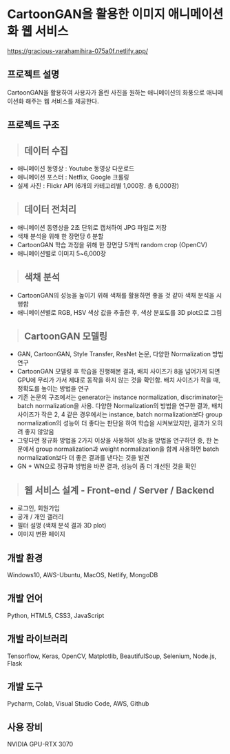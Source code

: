 # CartoonGAN을 활용한 이미지 애니메이션화 웹 서비스
https://gracious-varahamihira-075a0f.netlify.app/

## 프로젝트 설명
CartoonGAN을 활용하여 사용자가 올린 사진을 원하는 애니메이션의 화풍으로 애니메이션화 해주는 웹 서비스를 제공한다.

## 프로젝트 구조
> ## 데이터 수집
- 애니메이션 동영상 : Youtube 동영상 다운로드
- 애니메이션 포스터 : Netflix, Google 크롤링
- 실제 사진 : Flickr API (6개의 카테고리별 1,000장. 총 6,000장)

> ## 데이터 전처리
- 애니메이션 동영상을 2초 단위로 캡처하여 JPG 파일로 저장
- 색채 분석을 위해 한 장면당 6 분할
- CartoonGAN 학습 과정을 위해 한 장면당 5개씩 random crop (OpenCV)
- 애니메이션별로 이미지 5~6,000장

> ## 색채 분석
- CartoonGAN의 성능을 높이기 위해 색채를 활용하면 좋을 것 같아 색채 분석을 시행함
- 애니메이션별로 RGB, HSV 색상 값을 추출한 후, 색상 분포도를 3D plot으로 그림

> ## CartoonGAN 모델링
- GAN, CartoonGAN, Style Transfer, ResNet 논문, 다양한 Normalization 방법 연구
- CartoonGAN 모델링 후 학습을 진행해본 결과, 배치 사이즈가 8을 넘어가게 되면 GPU에 무리가 가서 제대로 동작을 하지 않는 것을 확인함. 배치 사이즈가 작을 때, 정확도를 높이는 방법을 연구
- 기존 논문의 구조에서는 generator는 instance normalization, discriminator는 batch normalization을 사용. 다양한 Normalization의 방법을 연구한 결과, 배치 사이즈가 작은 2, 4 같은 경우에서는 instance, batch normalization보다 group normalization의 성능이 더 좋다는 판단을 하여 학습을 시켜보았지만, 결과가 오히려 좋지 않았음
- 그렇다면 정규화 방법을 2가지 이상을 사용하여 성능을 방법을 연구하던 중, 한 논문에서 group normalization과 weight normalization을 함께 사용하면 batch normalization보다 더 좋은 결과를 낸다는 것을 발견
- GN + WN으로 정규화 방법을 바꾼 결과, 성능이 좀 더 개선된 것을 확인

> ## 웹 서비스 설계 - Front-end / Server / Backend
- 로그인, 회원가입
- 공개 / 개인 갤러리
- 필터 설명 (색채 분석 결과 3D plot)
- 이미지 변환 페이지

## 개발 환경
Windows10, AWS-Ubuntu, MacOS, Netlify, MongoDB

## 개발 언어
Python, HTML5, CSS3, JavaScript

## 개발 라이브러리
Tensorflow, Keras, OpenCV, Matplotlib, BeautifulSoup, Selenium, Node.js, Flask

## 개발 도구
Pycharm, Colab, Visual Studio Code, AWS, Github

## 사용 장비
NVIDIA GPU-RTX 3070
